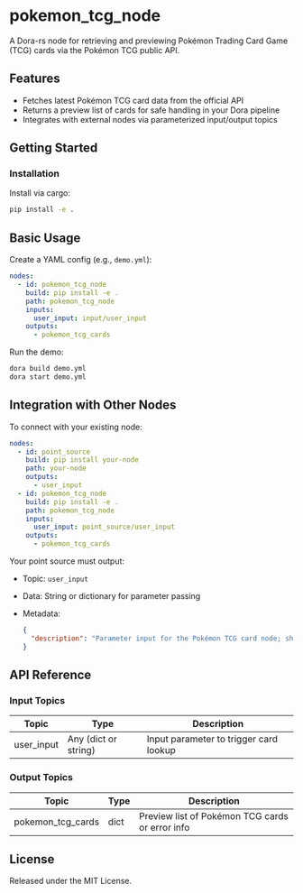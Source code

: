 # pokemon_tcg_node

A Dora-rs node for retrieving and previewing Pokémon Trading Card Game (TCG) cards via the Pokémon TCG public API.

## Features
- Fetches latest Pokémon TCG card data from the official API
- Returns a preview list of cards for safe handling in your Dora pipeline
- Integrates with external nodes via parameterized input/output topics

## Getting Started

### Installation
Install via cargo:
```bash
pip install -e .
```

## Basic Usage

Create a YAML config (e.g., `demo.yml`):

```yaml
nodes:
  - id: pokemon_tcg_node
    build: pip install -e .
    path: pokemon_tcg_node
    inputs:
      user_input: input/user_input
    outputs:
      - pokemon_tcg_cards
```

Run the demo:
```bash
dora build demo.yml
dora start demo.yml
```

## Integration with Other Nodes

To connect with your existing node:

```yaml
nodes:
  - id: point_source
    build: pip install your-node
    path: your-node
    outputs:
      - user_input
  - id: pokemon_tcg_node
    build: pip install -e .
    path: pokemon_tcg_node
    inputs:
      user_input: point_source/user_input
    outputs:
      - pokemon_tcg_cards
```

Your point source must output:

* Topic: `user_input`
* Data: String or dictionary for parameter passing
* Metadata:

  ```json
  {
    "description": "Parameter input for the Pokémon TCG card node; should specify user-trigger or query context as needed."
  }
  ```

## API Reference

### Input Topics

| Topic       | Type        | Description                    |
| ----------- | ----------- | ------------------------------ |
| user_input  | Any (dict or string) | Input parameter to trigger card lookup |

### Output Topics

| Topic              | Type   | Description                              |
| ------------------ | ------ | ---------------------------------------- |
| pokemon_tcg_cards  | dict   | Preview list of Pokémon TCG cards or error info |

## License

Released under the MIT License.
